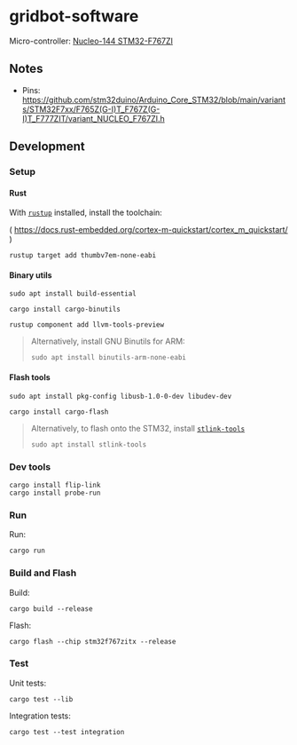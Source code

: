 # gridbot-software

Micro-controller: [Nucleo-144 STM32-F767ZI](https://nz.element14.com/stmicroelectronics/nucleo-f767zi/dev-board-nucleo-32-mcu/dp/2546569)

## Notes

- Pins: https://github.com/stm32duino/Arduino_Core_STM32/blob/main/variants/STM32F7xx/F765Z(G-I)T_F767Z(G-I)T_F777ZIT/variant_NUCLEO_F767ZI.h

## Development

### Setup

#### Rust

With [`rustup`](https://rustup.rs) installed, install the toolchain:

( https://docs.rust-embedded.org/cortex-m-quickstart/cortex_m_quickstart/ )

```shell
rustup target add thumbv7em-none-eabi
```

#### Binary utils

```shell
sudo apt install build-essential
```

```shell
cargo install cargo-binutils
```

```shell
rustup component add llvm-tools-preview
```

> Alternatively, install GNU Binutils for ARM:
>
> ```
> sudo apt install binutils-arm-none-eabi
> ```

#### Flash tools

```shell
sudo apt install pkg-config libusb-1.0-0-dev libudev-dev
```

```shell
cargo install cargo-flash
```

> Alternatively, to flash onto the STM32, install [`stlink-tools`](https://github.com/stlink-org/stlink)
>
> ```shell
> sudo apt install stlink-tools
> ```

### Dev tools

```shell
cargo install flip-link
cargo install probe-run
```

### Run

Run:

```shell
cargo run
```

### Build and Flash

Build:

```shell
cargo build --release
```

Flash:

```shell
cargo flash --chip stm32f767zitx --release
```

### Test

Unit tests:

```shell
cargo test --lib
```

Integration tests:

```shell
cargo test --test integration
```
